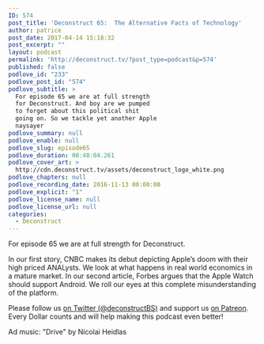 ```yaml
---
ID: 574
post_title: 'Deconstruct 65:  The Alternative Facts of Technology'
author: patrice
post_date: 2017-04-14 15:18:32
post_excerpt: ""
layout: podcast
permalink: 'http://deconstruct.tv/?post_type=podcast&p=574'
published: false
podlove_id: "233"
podlove_post_id: "574"
podlove_subtitle: >
  For episode 65 we are at full strength
  for Deconstruct. And boy are we pumped
  to forget about this political shit
  going on. So we tackle yet another Apple
  naysayer
podlove_summary: null
podlove_enable: null
podlove_slug: episode65
podlove_duration: 00:48:04.261
podlove_cover_art: >
  http://cdn.deconstruct.tv/assets/deconstruct_logo_white.png
podlove_chapters: null
podlove_recording_date: 2016-11-13 00:00:00
podlove_explicit: "1"
podlove_license_name: null
podlove_license_url: null
categories:
  - Deconstruct
---
```

<p>For episode 65 we are at full strength for Deconstruct. </p>
<p>In our first story, CNBC makes its debut depicting Apple’s doom with their high priced ANALysts.  We look at what happens in real world economics in a mature market.  In our second article, Forbes argues that the Apple Watch should support Android.  We roll our eyes at this complete misunderstanding of the platform.</p>
<p>
Please follow us <a href="http://twitter.com/deconstructBS">on Twitter (@deconstructBS)</a> and support us <a href="http://patreon.com/deconstruct">on Patreon</a>. Every Dollar counts and will help making this podcast even better!
</p>
<p>Ad music: "Drive" by Nicolai Heidlas</p>